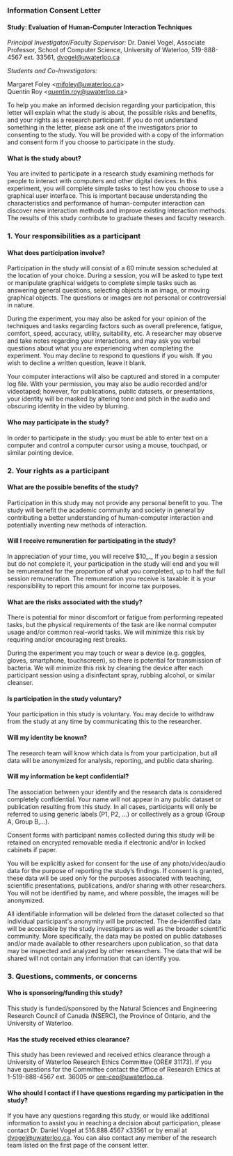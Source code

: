 

### Information Consent Letter 


#### Study: Evaluation of Human-Computer Interaction Techniques

_Principal Investigator/Faculty Supervisor:_ Dr. Daniel Vogel, Associate Professor, School of Computer Science, University of Waterloo, 519-888-4567 ext. 33561, [dvogel@uwaterloo.ca](mailto:dvogel@uwaterloo.ca)

_Students and Co-Investigators:_ 

Margaret Foley &lt;mjfoley@uwaterloo.ca> \
Quentin Roy &lt;quentin.roy@uwaterloo.ca>

To help you make an informed decision regarding your participation, this letter will explain what the study is about, the possible risks and benefits, and your rights as a research participant.  If you do not understand something in the letter, please ask one of the investigators prior to consenting to the study. You will be provided with a copy of the information and consent form if you choose to participate in the study.


#### What is the study about?

You are invited to participate in a research study examining methods for people to interact with computers and other digital devices. In this experiment, you will complete simple tasks to test how you choose to use a graphical user interface. This is important because understanding the characteristics and performance of human-computer interaction can discover new interaction methods and improve existing interaction methods. The results of this study contribute to graduate theses and faculty research.


### 1. Your responsibilities as a participant


#### What does participation involve?

Participation in the study will consist of a 60 minute session scheduled at the location of your choice. During a session, you will be asked to type text or manipulate graphical widgets to complete simple tasks such as answering general questions, selecting objects in an image, or moving graphical objects. The questions or images are not personal or controversial in nature.

During the experiment, you may also be asked for your opinion of the techniques and tasks regarding factors such as overall preference, fatigue, comfort, speed, accuracy, utility, suitability, etc. A researcher may observe and take notes regarding your interactions, and may ask you verbal questions about what you are experiencing when completing the experiment.  You may decline to respond to questions if you wish. If you wish to decline a written question, leave it blank.

Your computer interactions will also be captured and stored in a computer log file.  With your permission, you may also be audio recorded and/or videotaped; however, for publications, public datasets, or presentations, your identity will be masked by altering tone and pitch in the audio and obscuring identity in the video by blurring.


#### Who may participate in the study?

In order to participate in the study: you must be able to enter text on a computer and control a computer cursor using a mouse, touchpad, or similar pointing device.


### 2. Your rights as a participant


#### What are the possible benefits of the study?

Participation in this study may not provide any personal benefit to you. The study will benefit the academic community and society in general by contributing a better understanding of human-computer interaction and potentially inventing new methods of interaction.


#### Will I receive remuneration for participating in the study?

In appreciation of your time, you will receive $10_._ If you begin a session but do not complete it, your participation in the study will end and you will be remunerated for the proportion of what you completed, up to half the full session remuneration. The remuneration you receive is taxable: it is your responsibility to report this amount for income tax purposes. 


#### What are the risks associated with the study?

There is potential for minor discomfort or fatigue from performing repeated tasks, but the physical requirements of the task are like normal computer usage and/or common real-world tasks. We will minimize this risk by requiring and/or encouraging rest breaks.

During the experiment you may touch or wear a device (e.g. goggles, gloves, smartphone, touchscreen), so there is potential for transmission of bacteria. We will minimize this risk by cleaning the device after each participant session using a disinfectant spray, rubbing alcohol, or similar cleanser.


#### Is participation in the study voluntary?

Your participation in this study is voluntary. You may decide to withdraw from the study at any time by communicating this to the researcher.


#### Will my identity be known?

The research team will know which data is from your participation, but all data will be anonymized for analysis, reporting, and public data sharing.


#### Will my information be kept confidential?

The association between your identify and the research data is considered completely confidential.  Your name will not appear in any public dataset or publication resulting from this study.  In all cases, participants will only be referred to using generic labels (P1, P2, …) or collectively as a group (Group A, Group B,…).  

Consent forms with participant names collected during this study will be retained on encrypted removable media if electronic and/or in locked cabinets if paper.  

You will be explicitly asked for consent for the use of any photo/video/audio data for the purpose of reporting the study’s findings.  If consent is granted, these data will be used only for the purposes associated with teaching, scientific presentations, publications, and/or sharing with other researchers. You will not be identified by name, and where possible, the images will be anonymized.

All identifiable information will be deleted from the dataset collected so that individual participant's anonymity will be protected. The de-identified data will be accessible by the study investigators as well as the broader scientific community. More specifically, the data may be posted on public databases and/or made available to other researchers upon publication, so that data may be inspected and analyzed by other researchers. The data that will be shared will not contain any information that can identify you.


### 3. Questions, comments, or concerns


#### Who is sponsoring/funding this study?

This study is funded/sponsored by the Natural Sciences and Engineering Research Council of Canada (NSERC), the Province of Ontario, and the University of Waterloo.


#### Has the study received ethics clearance?

This study has been reviewed and received ethics clearance through a University of Waterloo Research Ethics Committee (ORE# 31173). If you have questions for the Committee contact the Office of Research Ethics at 1-519-888-4567 ext. 36005 or [ore-ceo@uwaterloo.ca](mailto:ore-ceo@uwaterloo.ca).


#### Who should I contact if I have questions regarding my participation in the study?

If you have any questions regarding this study, or would like additional information to assist you in reaching a decision about participation, please contact Dr. Daniel Vogel at 516.888.4567 x33561 or by email at [dvogel@uwaterloo.ca](mailto:dvogel@uwaterloo.ca). You can also contact any member of the research team listed on the first page of the consent letter.
